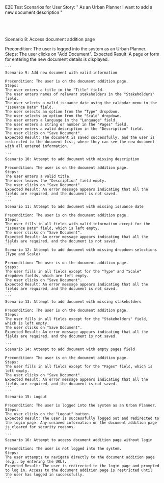 E2E Test Scenarios for User Story:
"   As an Urban Planner
    I want to add a new document description  "


```




```
Scenario 8: Access document addition page

Precondition: The user is logged into the system as an Urban Planner.
Steps:
The user clicks on "Add Document".
Expected Result: A page or form for entering the new document details is displayed.
````
```
Scenario 9: Add new document with valid information

Precondition: The user is on the document addition page.
Steps:
The user enters a title in the "Title" field.
The user enters names of relevant stakeholders in the "Stakeholders" field.
The user selects a valid issuance date using the calendar menu in the "Issuance Date" field.
The user selects an option from the "Type" dropdown.
The user selects an option from the "Scale" dropdown.
The user enters a language in the "Language" field.
The user enters a string or number in the "Pages" field.
The user enters a valid description in the "Description" field.
The user clicks on "Save Document".
Expected Result: The document is saved successfully, and the user is redirected to the document list, where they can see the new document with all entered information.
```
```
Scenario 10: Attempt to add document with missing description

Precondition: The user is on the document addition page.
Steps:
The user enters a valid title.
The user leaves the "Description" field empty.
The user clicks on "Save Document".
Expected Result: An error message appears indicating that all the fields are required, and the document is not saved.
```
```
Scenario 11: Attempt to add document with missing issuance date

Precondition: The user is on the document addition page.
Steps:
The user fills in all fields with valid information except for the "Issuance Date" field, which is left empty.
The user clicks on "Save Document".
Expected Result: An error message appears indicating that all the fields are required, and the document is not saved.
```
Scenario 12: Attempt to add document with missing dropdown selections (Type and Scale)

Precondition: The user is on the document addition page.
Steps:
The user fills in all fields except for the "Type" and "Scale" dropdown fields, which are left empty.
The user clicks on "Save Document".
Expected Result: An error message appears indicating that all the fields are required, and the document is not saved.
```
```
Scenario 13: Attempt to add document with missing stakeholders

Precondition: The user is on the document addition page.
Steps:
The user fills in all fields except for the "Stakeholders" field, which is left empty.
The user clicks on "Save Document".
Expected Result: An error message appears indicating that all the fields are required, and the document is not saved.
```
```
Scenario 14: Attempt to add document with empty pages field

Precondition: The user is on the document addition page.
Steps:
The user fills in all fields except for the "Pages" field, which is left empty.
The user clicks on "Save Document".
Expected Result: An error message appears indicating that all the fields are required, and the document is not saved.
```
```
Scenario 15: Logout

Precondition: The user is logged into the system as an Urban Planner.
Steps:
The user clicks on the "Logout" button.
Expected Result: The user is successfully logged out and redirected to the login page. Any unsaved information on the document addition page is cleared for security reasons.
```
```
Scenario 16: Attempt to access document addition page without login

Precondition: The user is not logged into the system.
Steps:
The user attempts to navigate directly to the document addition page (e.g., by entering the URL).
Expected Result: The user is redirected to the login page and prompted to log in. Access to the document addition page is restricted until the user has logged in successfully.
```